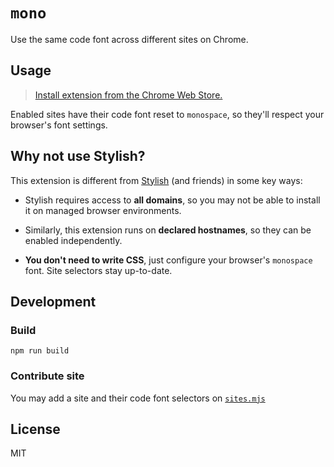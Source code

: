 # `mono`

Use the same code font across different sites on Chrome.

## Usage

> [Install extension from the Chrome Web Store.](https://chrome.google.com/webstore/detail/mono/edccgmhfggchdhiblnajhnnmnadojfoo)

Enabled sites have their code font reset to `monospace`, so they'll respect your browser's font settings.

## Why not use Stylish?

This extension is different from [Stylish](https://chrome.google.com/webstore/detail/stylish-custom-themes-for/fjnbnpbmkenffdnngjfgmeleoegfcffe?hl=en) (and friends) in some key ways:

- Stylish requires access to **all domains**, so you may not be able to install it on managed browser environments.

- Similarly, this extension runs on **declared hostnames**, so they can be enabled independently.

- **You don't need to write CSS**, just configure your browser's `monospace` font. Site selectors stay up-to-date.

## Development

### Build

```console
npm run build
```

### Contribute site

You may add a site and their code font selectors on [`sites.mjs`](./src/sites.mjs)

## License

MIT
